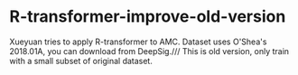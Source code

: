 # R-transformer-improve-old-version

Xueyuan tries to apply R-transformer to AMC.
Dataset uses O'Shea's 2018.01A, you can download from DeepSig.///
This is old version, only train with a small subset of original dataset.
